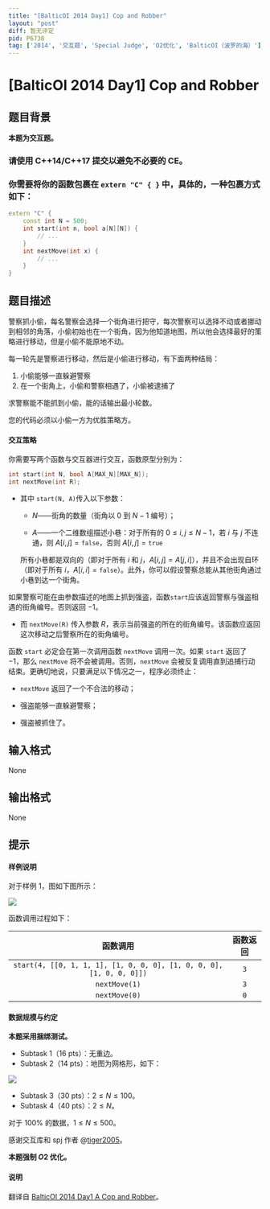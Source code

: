 ```yaml
---
title: "[BalticOI 2014 Day1] Cop and Robber"
layout: "post"
diff: 暂无评定
pid: P6738
tag: ['2014', '交互题', 'Special Judge', 'O2优化', 'BalticOI（波罗的海）']
---
```

# [BalticOI 2014 Day1] Cop and Robber
## 题目背景

**本题为交互题。**

### 请使用 C++14/C++17 提交以避免不必要的 CE。

### 你需要将你的函数包裹在 `extern "C" { }` 中，具体的，一种包裹方式如下：

```cpp
extern "C" {
	const int N = 500;
	int start(int n, bool a[N][N]) {
		// ...
	}
	int nextMove(int x) {
		// ...
	}
}
```
## 题目描述

警察抓小偷，每名警察会选择一个街角进行把守，每次警察可以选择不动或者挪动到相邻的角落，小偷初始也在一个街角，因为他知道地图，所以他会选择最好的策略进行移动，但是小偷不能原地不动。

每一轮先是警察进行移动，然后是小偷进行移动，有下面两种结局：

1. 小偷能够一直躲避警察
2. 在一个街角上，小偷和警察相遇了，小偷被逮捕了

求警察能不能抓到小偷，能的话输出最小轮数。

您的代码必须以小偷一方为优胜策略方。

#### 交互策略

你需要写两个函数与交互器进行交互，函数原型分别为：

```cpp
int start(int N, bool A[MAX_N][MAX_N]);
int nextMove(int R);
```

 - 其中 `start(N, A)`传入以下参数：

   - $N$——街角的数量（街角以 $0$ 到 $N - 1$ 编号）；

   - $A$——一个二维数组描述小巷：对于所有的 $0 \le i,\,j \le N-1$，若 $i$ 与 $j$ 不连通，则 $A[i,j]=\texttt{false}$，否则 $A[i,j]=\texttt{true}$

    所有小巷都是双向的（即对于所有 $i$ 和 $j$，$A[i,j]=A[j,i]$），并且不会出现自环（即对于所有 $i$，$A[i,i]=\texttt{false}$）。此外，你可以假设警察总能从其他街角通过小巷到达一个街角。

 如果警察可能在由参数描述的地图上抓到强盗，函数`start`应该返回警察与强盗相遇的街角编号。否则返回 $-1$。

 - 而 `nextMove(R)` 传入参数 $R$，表示当前强盗的所在的街角编号。该函数应返回这次移动之后警察所在的街角编号。

函数 `start` 必定会在第一次调用函数 `nextMove` 调用一次。如果 `start` 返回了 $-1$，那么 `nextMove` 将不会被调用。否则，`nextMove` 会被反复调用直到追捕行动结束。更确切地说，只要满足以下情况之一，程序必须终止：

 - `nextMove` 返回了一个不合法的移动；

 - 强盗能够一直躲避警察；

 - 强盗被抓住了。
## 输入格式

None
## 输出格式

None
## 提示

#### 样例说明

对于样例 $1$，图如下图所示：

![](https://cdn.luogu.com.cn/upload/image_hosting/bfbwyie4.png)

函数调用过程如下：

|函数调用|函数返回|
|:-:|:-:|
|`start(4, [[0, 1, 1, 1], [1, 0, 0, 0], [1, 0, 0, 0], [1, 0, 0, 0]])`|`3`|
|`nextMove(1)`|`3`|
|`nextMove(0)`|`0`|

#### 数据规模与约定

**本题采用捆绑测试。**

- Subtask 1（16 pts）：无重边。
- Subtask 2（14 pts）：地图为网格形，如下：

![](https://cdn.luogu.com.cn/upload/image_hosting/be35kglq.png)

- Subtask 3（30 pts）：$2 \le N \le 100$。
- Subtask 4（40 pts）：$2 \le N$。

对于 $100\%$ 的数据，$1 \le N \le 500$。

感谢交互库和 spj 作者 @[tiger2005](https://www.luogu.com.cn/user/60864)。

**本题强制 $O2$ 优化。**

#### 说明

翻译自 [BalticOI 2014 Day1 A Cop and Robber](https://boi.cses.fi/files/boi2014_day1.pdf)。
